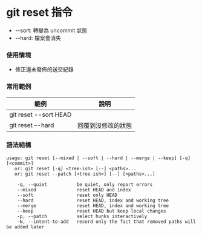 # git reset 指令

* --sort: 轉變為 uncommit 狀態
* --hard: 檔案會消失

### 使用情境

* 修正還未發佈的送交紀錄

### 常用範例

| 範例                   | 說明     |
|----------------------|--------|
| git reset --sort HEAD  |        |
| git reset –-hard | 回覆到沒修改的狀態 |


### 語法結構

```
usage: git reset [--mixed | --soft | --hard | --merge | --keep] [-q] [<commit>]
   or: git reset [-q] <tree-ish> [--] <paths>...
   or: git reset --patch [<tree-ish>] [--] [<paths>...]

    -q, --quiet           be quiet, only report errors
    --mixed               reset HEAD and index
    --soft                reset only HEAD
    --hard                reset HEAD, index and working tree
    --merge               reset HEAD, index and working tree
    --keep                reset HEAD but keep local changes
    -p, --patch           select hunks interactively
    -N, --intent-to-add   record only the fact that removed paths will be added later
```